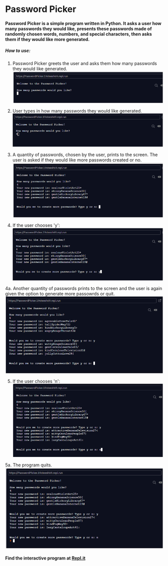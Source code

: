 # Password Picker

#### Password Picker is a simple program written in Python. It asks a user how many passwords they would like, presents these passwords made of randomly chosen words, numbers, and special characters, then asks them if they would like more generated.


##### How to use:

1. Password Picker greets the user and asks them how many passwords they would like generated.
![Repl.it screenshot1](/images/ppImg1.png)

2. User types in how many passwords they would like generated.
![Repl.it screenshot2](/images/ppImg2.png)

3. A quantity of passwords, chosen by the user, prints to the screen. The user is asked if they would like more passwords created or no.
![Repl.it screenshot3](/images/ppImg3.png)

4. If the user chooses 'y':  
![Repl.it screenshot4](/images/ppImg4.png)

  4a. Another quantity of passwords prints to the screen and the user is again given the option to generate more passowrds or quit.
  ![Repl.it screenshot7](/images/ppImg7.png)
  
5. If the user chooses 'n':  
![Repl.it screenshot5](/images/ppImg5.png)
  
  5a. The program quits.  
  ![Repl.it screenshot](/images/ppImg6.png)
  
#### Find the interactive program at [Repl.it](https://repl.it/@19Steesh69/PasswordPicker#main.py)



